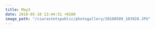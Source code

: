 ```yaml
---
title: May3
date: 2018-05-10 13:44:51 +0100
image_path: "/ciarastotspublic/photogallery/20180509_103928.JPG"
---
```

